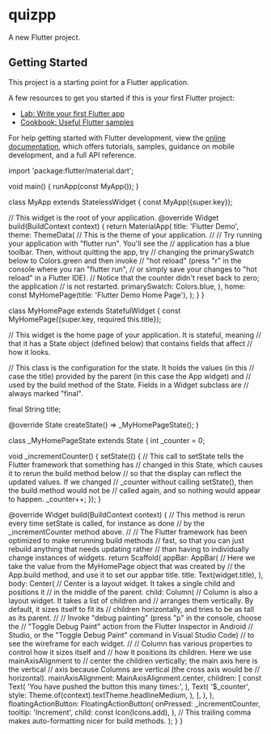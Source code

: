 # quizpp

A new Flutter project.

## Getting Started

This project is a starting point for a Flutter application.

A few resources to get you started if this is your first Flutter project:

- [Lab: Write your first Flutter app](https://docs.flutter.dev/get-started/codelab)
- [Cookbook: Useful Flutter samples](https://docs.flutter.dev/cookbook)

For help getting started with Flutter development, view the
[online documentation](https://docs.flutter.dev/), which offers tutorials,
samples, guidance on mobile development, and a full API reference.

import 'package:flutter/material.dart';

void main() {
runApp(const MyApp());
}

class MyApp extends StatelessWidget {
const MyApp({super.key});

// This widget is the root of your application.
@override
Widget build(BuildContext context) {
return MaterialApp(
title: 'Flutter Demo',
theme: ThemeData(
// This is the theme of your application.
//
// Try running your application with "flutter run". You'll see the
// application has a blue toolbar. Then, without quitting the app, try
// changing the primarySwatch below to Colors.green and then invoke
// "hot reload" (press "r" in the console where you ran "flutter run",
// or simply save your changes to "hot reload" in a Flutter IDE).
// Notice that the counter didn't reset back to zero; the application
// is not restarted.
primarySwatch: Colors.blue,
),
home: const MyHomePage(title: 'Flutter Demo Home Page'),
);
}
}

class MyHomePage extends StatefulWidget {
const MyHomePage({super.key, required this.title});

// This widget is the home page of your application. It is stateful, meaning
// that it has a State object (defined below) that contains fields that affect
// how it looks.

// This class is the configuration for the state. It holds the values (in this
// case the title) provided by the parent (in this case the App widget) and
// used by the build method of the State. Fields in a Widget subclass are
// always marked "final".

final String title;

@override
State<MyHomePage> createState() => _MyHomePageState();
}

class _MyHomePageState extends State<MyHomePage> {
int _counter = 0;

void _incrementCounter() {
setState(() {
// This call to setState tells the Flutter framework that something has
// changed in this State, which causes it to rerun the build method below
// so that the display can reflect the updated values. If we changed
// _counter without calling setState(), then the build method would not be
// called again, and so nothing would appear to happen.
_counter++;
});
}

@override
Widget build(BuildContext context) {
// This method is rerun every time setState is called, for instance as done
// by the _incrementCounter method above.
//
// The Flutter framework has been optimized to make rerunning build methods
// fast, so that you can just rebuild anything that needs updating rather
// than having to individually change instances of widgets.
return Scaffold(
appBar: AppBar(
// Here we take the value from the MyHomePage object that was created by
// the App.build method, and use it to set our appbar title.
title: Text(widget.title),
),
body: Center(
// Center is a layout widget. It takes a single child and positions it
// in the middle of the parent.
child: Column(
// Column is also a layout widget. It takes a list of children and
// arranges them vertically. By default, it sizes itself to fit its
// children horizontally, and tries to be as tall as its parent.
//
// Invoke "debug painting" (press "p" in the console, choose the
// "Toggle Debug Paint" action from the Flutter Inspector in Android
// Studio, or the "Toggle Debug Paint" command in Visual Studio Code)
// to see the wireframe for each widget.
//
// Column has various properties to control how it sizes itself and
// how it positions its children. Here we use mainAxisAlignment to
// center the children vertically; the main axis here is the vertical
// axis because Columns are vertical (the cross axis would be
// horizontal).
mainAxisAlignment: MainAxisAlignment.center,
children: <Widget>[
const Text(
'You have pushed the button this many times:',
),
Text(
'$_counter',
style: Theme.of(context).textTheme.headlineMedium,
),
],
),
),
floatingActionButton: FloatingActionButton(
onPressed: _incrementCounter,
tooltip: 'Increment',
child: const Icon(Icons.add),
), // This trailing comma makes auto-formatting nicer for build methods.
);
}
}
